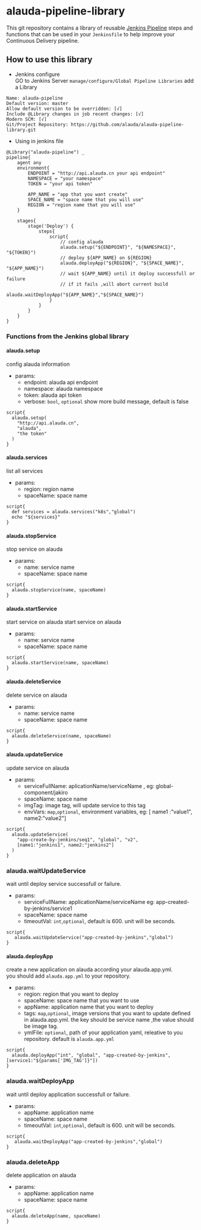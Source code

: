 # alauda-pipeline-library

This git repository contains a library of reusable [Jenkins Pipeline](https://jenkins.io/doc/book/pipeline/) steps and functions that can be used in your `Jenkinsfile` to help improve your Continuous Delivery pipeline.

## How to use this library
- Jenkins configure  
GO to Jenkins Server `manage/configure/Global Pipeline Libraries` add a Library
```
Name: alauda-pipeline
Default version: master
Allow default version to be overridden: [√]
Include @Library changes in job recent changes: [√]
Modern SCM: [√]
Git/Project Repository: https://github.com/alauda/alauda-pipeline-library.git
```
- Using in jenkins file
```
@Library("alauda-pipeline") _
pipeline{
    agent any
    environment{
        ENDPOINT = "http://api.alauda.cn your api endpoint"
        NAMESPACE = "your namespace"
        TOKEN = "your api token"

        APP_NAME = "app that you want create"
        SPACE_NAME = "space name that you will use"
        REGION = "region name that you will use"
    }
    
    stages{
        stage('Deploy') {
            steps{
                script{
                    // config alauda
                    alauda.setup("${ENDPOINT}", "${NAMESPACE}", "${TOKEN}")
                    // deploy ${APP_NAME} on ${REGION}
                    alauda.deployApp("${REGION}", "${SPACE_NAME}", "${APP_NAME}")
                    // wait ${APP_NAME} until it deploy successfull or failure
                    // if it fails ,will abort current build
                    alauda.waitDeployApp("${APP_NAME}","${SPACE_NAME}")
                }
            }
        }
    }
}
```

### Functions from the Jenkins global library
#### alauda.setup
config alauda information
- params:
  - endpoint: alauda api endpoint
  - namespace: alauda namespace
  - token: alauda api token
  - verbose: `bool`, `optional` show more build message, default is false

```
script{
  alauda.setup(
    "http://api.alauda.cn",
    "alauda",
    "the token"
  )
}
```
#### alauda.services
list all services
- params:
  - region: region name
  - spaceName: space name
```
script{
  def services = alauda.services("k8s","global")
  echo "${services}"
}
```

#### alauda.stopService
stop service on alauda
- params:
  - name: service name
  - spaceName: space name
```
script{
  alauda.stopService(name, spaceName)
}
```

#### alauda.startService
start service on alauda
start service on alauda
- params:
  - name: service name
  - spaceName: space name
```
script{
  alauda.startService(name, spaceName)
}
```


#### alauda.deleteService
delete service on alauda
- params:
  - name: service name
  - spaceName: space name
```
script{
  alauda.deleteService(name, spaceName)
}
```

#### alauda.updateService
update service on alauda
- params:
  - serviceFullName: aplicationName/serviceName , eg: global-component/jakiro
  - spaceName: space name
  - imgTag: image tag, will update service to this tag
  - envVars: `map`,`optional`, environment variables, eg: [ name1 :"value1", name2:"value2"]
```
script{
  alauda.updateService(
    "app-create-by-jenkins/seq1", "global", "v2", 
    [name1:"jenkins1", name2:"jenkins2"]
  )
}
```

### alauda.waitUpdateService
wait until deploy service successfull or failure.
- params: 
  - serviceFullName: applicationName/serviceName eg: app-created-by-jenkins/service1
  - spaceName: space name
  - timeoutVal: `int`,`optional`, default is 600. unit will be seconds.
```
script{
   alauda.waitUpdateService("app-created-by-jenkins","global")
}
```

#### alauda.deployApp
create a new application on alauda according your alauda.app.yml.  
you should add `alauda.app.yml` to your repository.  
- params:
  - region: region that you want to deploy
  - spaceName: space name that you want to use
  - appName: application name that you want to deploy
  - tags: `map`,`optional`, image versions that you want to update defined in alauda.app.yml. the key should be service name ,the value should be image tag.
  - ymlFile: `optional`, path of your application yaml, releative to you repository. default is `alauda.app.yml`

```
script{
  alauda.deployApp("int", "global", "app-created-by-jenkins", [service1:"${params['IMG_TAG']}"])
}

```

### alauda.waitDeployApp
wait until deploy application successfull or failure.
- params: 
  - appName: application name
  - spaceName: space name
  - timeoutVal: `int`,`optional`, default is 600. unit will be seconds.
```
script{
   alauda.waitDeployApp("app-created-by-jenkins","global")
}
```

### alauda.deleteApp
delete application on alauda
- params:
  - appName: application name
  - spaceName: space name
```
script{
  alauda.deleteApp(name, spaceName)
}





